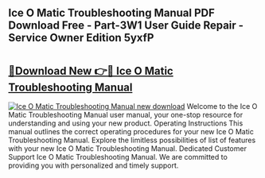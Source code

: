 ## Ice O Matic Troubleshooting Manual PDF Download Free - Part-3W1 User Guide Repair - Service Owner Edition 5yxfP

# <h2><a href="http://bc37057.oget.top/?id=Ice+O+Matic+Troubleshooting+Manual">🔗Download New 👉🔴 Ice O Matic Troubleshooting Manual</a></h2>

[![Ice O Matic Troubleshooting Manual new download](https://i.imgur.com/5g1atiW.png)](http://bc37057.oget.top/?id=Ice+O+Matic+Troubleshooting+Manual)
Welcome to the Ice O Matic Troubleshooting Manual user manual, your one-stop resource for understanding and using your new product. Operating Instructions This manual outlines the correct operating procedures for your new Ice O Matic Troubleshooting Manual. Explore the limitless possibilities of list of features with your new Ice O Matic Troubleshooting Manual. Dedicated Customer Support Ice O Matic Troubleshooting Manual. We are committed to providing you with personalized and timely support.
